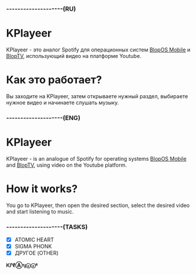 ### --------------------(RU)
# KPlayeer
KPlayeer - это аналог Spotify для операционных систем [BlopOS Mobile](https://t.me/blopsoft) и [BlopTV](https://t.me/DevCatFlopper), использующий видео на платформе Youtube.
# Как это работает?
Вы заходите на KPlayeer, затем открываете нужный раздел, выбираете нужное видео и начинаете слушать музыку.
### --------------------(ENG)
# KPlayeer
KPlayeer - is an analogue of Spotify for operating systems [BlopOS Mobile](https://t.me/blopsoft) and [BlopTV](https://t.me/DevCatFlopper), using video on the Youtube platform.
# How it works?
You go to KPlayeer, then open the desired section, select the desired video and start listening to music.
### --------------------(TASKS)
- [x] ATOMIC HEART
- [x] SIGMA PHONK
- [x] ДРУГОЕ (OTHER)

**ᏦᎵℓⒶᥡⓔⓔᴿ**
